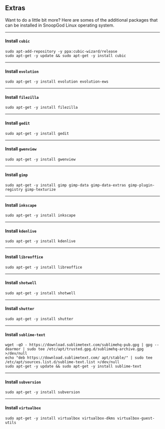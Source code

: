 ## Extras

Want to do a little bit more? Here are somes of the additional packages that can be installed in SnoopGod Linux operating system.

* * *

#### Install `cubic`

```shell
sudo apt-add-repository -y ppa:cubic-wizard/release
sudo apt-get -y update && sudo apt-get -y install cubic
```

* * *

#### Install `evolution`

```shell
sudo apt-get -y install evolution evolution-ews
```

* * *

#### Install `filezilla`

```shell
sudo apt-get -y install filezilla
```

* * *

#### Install `gedit`

```shell
sudo apt-get -y install gedit
```

* * *

#### Install `gwenview`

```shell
sudo apt-get -y install gwenview
```

* * *

#### Install `gimp`

```shell
sudo apt-get -y install gimp gimp-data gimp-data-extras gimp-plugin-registry gimp-texturize
```

* * *

#### Install `inkscape`

```shell
sudo apt-get -y install inkscape
```

* * *

#### Install `kdenlive`

```shell
sudo apt-get -y install kdenlive
```

* * *

#### Install `libreoffice`

```shell
sudo apt-get -y install libreoffice
```

* * *

#### Install `shotwell`

```shell
sudo apt-get -y install shotwell
```

* * *

#### Install `shutter`

```shell
sudo apt-get -y install shutter
```

* * *

#### Install `sublime-text`

```shell
wget -qO - https://download.sublimetext.com/sublimehq-pub.gpg | gpg --dearmor | sudo tee /etc/apt/trusted.gpg.d/sublimehq-archive.gpg >/dev/null
echo "deb https://download.sublimetext.com/ apt/stable/" | sudo tee /etc/apt/sources.list.d/sublime-text.list >/dev/null
sudo apt-get -y update && sudo apt-get -y install sublime-text
```

* * *

#### Install `subversion`

```shell
sudo apt-get -y install subversion
```

* * *

#### Install `virtualbox`

```shell
sudo apt-get -y install virtualbox virtualbox-dkms virtualbox-guest-utils
```
